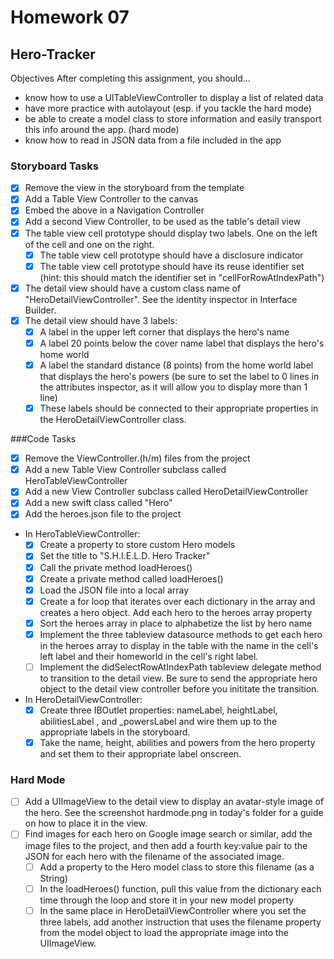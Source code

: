 # Homework 07

## Hero-Tracker

Objectives
After completing this assignment, you should…

* know how to use a UITableViewController to display a list of related data
* have more practice with autolayout (esp. if you tackle the hard mode)
* be able to create a model class to store information and easily transport this info around the app. (hard mode)
* know how to read in JSON data from a file included in the app

### Storyboard Tasks
* [x] Remove the view in the storyboard from the template
* [x] Add a Table View Controller to the canvas
* [x] Embed the above in a Navigation Controller
* [x] Add a second View Controller, to be used as the table's detail view
* [x] The table view cell prototype should display two labels. One on the left of the cell and one on the right.
    * [x] The table view cell prototype should have a disclosure indicator
    * [x] The table view cell prototype should have its reuse identifier set (hint: this should match the identifier set in "cellForRowAtIndexPath")
* [x] The detail view should have a custom class name of "HeroDetailViewController". See the identity inspector in Interface Builder.
* [x] The detail view should have 3 labels:
    * [x] A label in the upper left corner that displays the hero's name
    * [x] A label 20 points below the cover name label that displays the hero's home world
    * [x] A label the standard distance (8 points) from the home world label that displays the hero's powers (be sure to set the label to 0 lines in the attributes inspector, as it will allow you to display more than 1 line)
    * [x] These labels should be connected to their appropriate properties in the HeroDetailViewController class.

###Code Tasks
* [x] Remove the ViewController.(h/m) files from the project
* [x] Add a new Table View Controller subclass called HeroTableViewController
* [x] Add a new View Controller subclass called HeroDetailViewController
* [x] Add a new swift class called "Hero"
* [x] Add the heroes.json file to the project
* In HeroTableViewController:
    * [x] Create a property to store custom Hero models
    * [x] Set the title to "S.H.I.E.L.D. Hero Tracker"
    * [x] Call the private method loadHeroes()
    * [x] Create a private method called loadHeroes()
    * [x] Load the JSON file into a local array
    * [x] Create a for loop that iterates over each dictionary in the array and creates a hero object. Add each hero to the heroes array property
    * [x] Sort the heroes array in place to alphabetize the list by hero name
    * [x] Implement the three tableview datasource methods to get each hero in the heroes array to display in the table with the name in the cell's left label and their homeworld in the cell's right label.
    * [ ] Implement the didSelectRowAtIndexPath tableview delegate method to transition to the detail view. Be sure to send the appropriate hero object to the detail view controller before you inititate the transition.
* In HeroDetailViewController:
    * [x] Create three IBOutlet properties: nameLabel, heightLabel, abilitiesLabel , and _powersLabel and wire them up to the appropriate labels in the storyboard.
    * [x] Take the name, height, abilities and powers from the hero property and set them to their appropriate label onscreen.

### Hard Mode
* [ ] Add a UIImageView to the detail view to display an avatar-style image of the hero. See the screenshot hardmode.png in today's folder for a guide on how to place it in the view.
* [ ] Find images for each hero on Google image search or similar, add the image files to the project, and then add a fourth key:value pair to the JSON for each hero with the filename of the associated image.
    * [ ] Add a property to the Hero model class to store this filename (as a String)
    * [ ] In the loadHeroes() function, pull this value from the dictionary each time through the loop and store it in your new model property
    * [ ] In the same place in HeroDetailViewController where you set the three labels, add another instruction that uses the filename property from the model object to load the appropriate image into the UIImageView.
